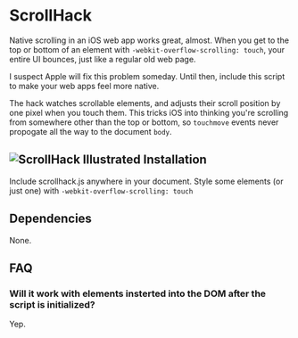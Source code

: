 ScrollHack
==========
Native scrolling in an iOS web app works great, almost. When you get to the top or bottom of an element with <code>-webkit-overflow-scrolling: touch</code>, your entire UI bounces, just like a regular old web page.

I suspect Apple will fix this problem someday. Until then, include this script to make your web apps feel more native.

The hack watches scrollable elements, and adjusts their scroll position by one pixel when you touch them. This tricks iOS into thinking you're scrolling from somewhere other than the top or bottom, so <code>touchmove</code> events never propogate all the way to the document <code>body</code>.

![ScrollHack Illustrated](//chrisfrank.github.io/scrollhack/scrollhack.jpg)
Installation
------------
Include scrollhack.js anywhere in your document.
Style some elements (or just one) with <code>-webkit-overflow-scrolling: touch</code>

Dependencies
------------
None.

FAQ
---
### Will it work with elements insterted into the DOM after the script is initialized?
Yep.
